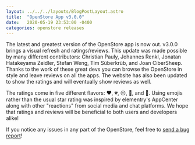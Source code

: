 ```yaml
---
layout: ../../../layouts/BlogPostLayout.astro
title:  "OpenStore App v3.0.0"
date:   2020-05-19 23:53:00 -0400
categories: openstore releases
---
```


The latest and greatest version of the OpenStore app is now out. v3.0.0 brings
a visual refresh and ratings/reviews. This update was made possible by many
different contributors: Christian Pauly, Johannes Renkl, Jonatan Hatakeyama Zeidler,
Stefan Weng, Tim Süberkrüb, and Joan CiberSheep. Thanks to the work of these great
devs you can browse the OpenStore in style and leave reviews on all the apps.
The website has also been updated to show the ratings and will eventually
show reviews as well.

The ratings come in five different flavors: ❤️, 💔, 😐, 🙂, and 🐛. Using emojis
rather than the usual star rating was inspired by elementry's AppCenter along
with other "reactions" from social media and chat platforms. We hope that ratings
and reviews will be beneficial to both users and developers alike!

If you notice any issues in any part of the OpenStore, feel free to
[send a bug report](https://gitlab.com/theopenstore/openstore-meta/issues)!
